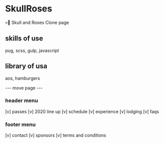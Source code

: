 # SkullRoses
💀🌹 Skull and Roses Clone page

## skills of use
pug, scss, gulp, javascript

## library of usa
aos, hamburgers

--- move page ---

### header menu
[v] passes
[v] 2020 line up
[v] schedule
[v] experience
[v] lodging
[v] faqs 

### footer menu
[v] contact
[v] sponsors
[v] terms and conditions
